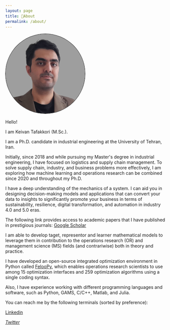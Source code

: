 ```yaml
---
layout: page
title: 📜About
permalink: /about/
---
```


<img style="width: 250px;border-radius: 50%;border:1px solid #000;align: center;" src="/images/profile.png" alt="image">

Hello!

I am Keivan Tafakkori (M.Sc.). 

I am a Ph.D. candidate in industrial engineering at the University of Tehran, Iran. 

Initially, since 2018 and while pursuing my Master's degree in industrial engineering, I have focused on logistics and supply chain management. To solve supply chain, industry, and business problems more effectively, I am exploring how machine learning and operations research can be combined since 2020 and throughout my Ph.D. 

I have a deep understanding of the mechanics of a system. I can aid you in designing decision-making models and applications that can convert your data to insights to significantly promote your business in terms of sustainability, resilience, digital transformation, and automation in industry 4.0 and 5.0 eras. 

The following link provides access to academic papers that I have published in prestigious journals: <a href = " https://scholar.google.com/citations?hl=en&user=eoCLWfYAAAAJ&view_op=list_works&sortby=pubdate"> Google Scholar</a>

I am able to develop taget, representor and learner mathematical models to leverage them in contribution to the operations research (OR) and management science (MS) fields (and contrariwise) both in theory and practice. 

I have developed an open-source integrated optimization environment in Python called <a href = "https://github.com/ktafakkori/feloopy"> FelooPy</a>, which enables operations research scientists to use among 15 optimization interfaces and 259 optimization algorithms using a single coding syntax.

Also, I have experience working with different programming languages and software, such as Python, GAMS, C/C++, Matlab, and Julia.

You can reach me by the following terminals (sorted by preference):
<p><a href = "https://www.linkedin.com/in/keivan-tafakkori/"><i class='fa fa-linkedin-square'></i> Linkedin</a></p>
<p><a href = "https://twitter.com/KTafakkori"><i class='fa fa-twitter'> Twitter</i></a></p>